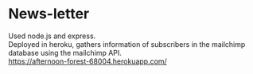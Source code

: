 # News-letter
Used node.js and express. <BR>
Deployed in heroku, gathers information of subscribers in the mailchimp database using the mailchimp API. <br>
https://afternoon-forest-68004.herokuapp.com/
